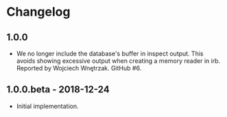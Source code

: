 # Changelog

## 1.0.0
* We no longer include the database's buffer in inspect output. This avoids
  showing excessive output when creating a memory reader in irb. Reported
  by Wojciech Wnętrzak. GitHub #6.

## 1.0.0.beta - 2018-12-24
* Initial implementation.
